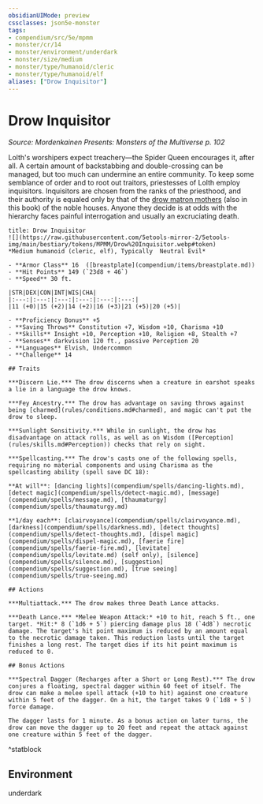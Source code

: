 ```yaml
---
obsidianUIMode: preview
cssclasses: json5e-monster
tags:
- compendium/src/5e/mpmm
- monster/cr/14
- monster/environment/underdark
- monster/size/medium
- monster/type/humanoid/cleric
- monster/type/humanoid/elf
aliases: ["Drow Inquisitor"]
---
```

# Drow Inquisitor
*Source: Mordenkainen Presents: Monsters of the Multiverse p. 102*  

Lolth's worshipers expect treachery—the Spider Queen encourages it, after all. A certain amount of backstabbing and double-crossing can be managed, but too much can undermine an entire community. To keep some semblance of order and to root out traitors, priestesses of Lolth employ inquisitors. Inquisitors are chosen from the ranks of the priesthood, and their authority is equaled only by that of the [drow matron mothers](compendium/bestiary/humanoid/drow-matron-mother-mpmm.md) (also in this book) of the noble houses. Anyone they decide is at odds with the hierarchy faces painful interrogation and usually an excruciating death.

```ad-statblock
title: Drow Inquisitor
![](https://raw.githubusercontent.com/5etools-mirror-2/5etools-img/main/bestiary/tokens/MPMM/Drow%20Inquisitor.webp#token)
*Medium humanoid (cleric, elf), Typically  Neutral Evil*

- **Armor Class** 16  ([breastplate](compendium/items/breastplate.md))
- **Hit Points** 149 (`23d8 + 46`)
- **Speed** 30 ft.

|STR|DEX|CON|INT|WIS|CHA|
|:---:|:---:|:---:|:---:|:---:|:---:|
|11 (+0)|15 (+2)|14 (+2)|16 (+3)|21 (+5)|20 (+5)|

- **Proficiency Bonus** +5
- **Saving Throws** Constitution +7, Wisdom +10, Charisma +10
- **Skills** Insight +10, Perception +10, Religion +8, Stealth +7
- **Senses** darkvision 120 ft., passive Perception 20
- **Languages** Elvish, Undercommon
- **Challenge** 14

## Traits

***Discern Lie.*** The drow discerns when a creature in earshot speaks a lie in a language the drow knows.

***Fey Ancestry.*** The drow has advantage on saving throws against being [charmed](rules/conditions.md#charmed), and magic can't put the drow to sleep.

***Sunlight Sensitivity.*** While in sunlight, the drow has disadvantage on attack rolls, as well as on Wisdom ([Perception](rules/skills.md#Perception)) checks that rely on sight.

***Spellcasting.*** The drow's casts one of the following spells, requiring no material components and using Charisma as the spellcasting ability (spell save DC 18):

**At will**: [dancing lights](compendium/spells/dancing-lights.md), [detect magic](compendium/spells/detect-magic.md), [message](compendium/spells/message.md), [thaumaturgy](compendium/spells/thaumaturgy.md)

**1/day each**: [clairvoyance](compendium/spells/clairvoyance.md), [darkness](compendium/spells/darkness.md), [detect thoughts](compendium/spells/detect-thoughts.md), [dispel magic](compendium/spells/dispel-magic.md), [faerie fire](compendium/spells/faerie-fire.md), [levitate](compendium/spells/levitate.md) (self only), [silence](compendium/spells/silence.md), [suggestion](compendium/spells/suggestion.md), [true seeing](compendium/spells/true-seeing.md)

## Actions

***Multiattack.*** The drow makes three Death Lance attacks.

***Death Lance.*** *Melee Weapon Attack:* +10 to hit, reach 5 ft., one target. *Hit:* 8 (`1d6 + 5`) piercing damage plus 18 (`4d8`) necrotic damage. The target's hit point maximum is reduced by an amount equal to the necrotic damage taken. This reduction lasts until the target finishes a long rest. The target dies if its hit point maximum is reduced to 0.

## Bonus Actions

***Spectral Dagger (Recharges after a Short or Long Rest).*** The drow conjures a floating, spectral dagger within 60 feet of itself. The drow can make a melee spell attack (+10 to hit) against one creature within 5 feet of the dagger. On a hit, the target takes 9 (`1d8 + 5`) force damage.

The dagger lasts for 1 minute. As a bonus action on later turns, the drow can move the dagger up to 20 feet and repeat the attack against one creature within 5 feet of the dagger.
```
^statblock

## Environment

underdark
